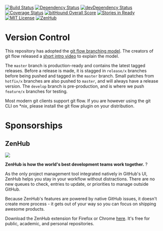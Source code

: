 [![Build Status](https://travis-ci.org/CodingInfinity/Benchmark-Web-Interface.svg?branch=develop)](https://travis-ci.org/CodingInfinity/Benchmark-Web-Interface)
[![Dependency Status](https://david-dm.org/CodingInfinity/Benchmark-Web-Interface.svg)](https://david-dm.org/CodingInfinity/Benchmark-Web-Interface)
[![devDependency Status](https://david-dm.org/CodingInfinity/Benchmark-Web-Interface/dev-status.svg)](https://david-dm.org/CodingInfinity/Benchmark-Web-Interface#info=devDependencies)
[![Coverage Status](https://coveralls.io/repos/github/CodingInfinity/Benchmark-Web-Interface/badge.svg?branch=develop)](https://coveralls.io/github/CodingInfinity/Benchmark-Web-Interface?branch=develop)
[![bitHound Overall Score](https://www.bithound.io/github/CodingInfinity/Benchmark-Web-Interface/badges/score.svg)](https://www.bithound.io/github/CodingInfinity/Benchmark-Web-Interface)
[![Stories in Ready](https://badge.waffle.io/CodingInfinity/Benchmark-Web-Interface.png?label=ready&title=Ready)](http://waffle.io/CodingInfinity/Benchmark-Web-Interface)
[![MIT License](https://img.shields.io/badge/license-MIT%20License-blue.svg)](https://github.com/CodingInfinity/Benchmark-Web-Interface/blob/develop/LICENSE)
[![ZenHub](https://raw.githubusercontent.com/ZenHubIO/support/master/zenhub-badge.png)](https://raw.githubusercontent.com/ZenHubIO/support/master/zenhub-badge.png)

# Version Control
This repository has adopted the [git flow branching model](http://nvie.com/posts/a-successful-git-branching-model/).
The creators of git flow released a [short intro video](http://vimeo.com/16018419) to explain the model.

The `master` branch is production-ready and contains the latest tagged releases.
Before a release is made, it is stagged in `release/x` branches before being pushed
and tagged in the `master` branch. Small patches from `hotfix/x` branches are also
pushed to `master`, and will always have a release version.
The `develop` branch is pre-production, and is where we push `feature/x` branches for testing.

Most modern git clients support git flow. If you are however using the git CLI
on *nix, please install the git flow plugin on your distribution.

# Sponsorships
## ZenHub 

<a href="https://zenhub.com"><img src="https://raw.githubusercontent.com/ZenHubIO/support/master/zenhub-badge.png"></a>

**ZenHub is how the world's best development teams work together.** ? 

As the only project management tool integrated natively in GitHub's UI, ZenHub helps you stay in your workflow without distractions. There are no new queues to check, entries to update, or priorities to manage outside GitHub. 

Because ZenHub's features are powered by native GitHub issues, it doesn't create more process - it gets out of your way so you can focus on shipping awesome products.

Download the ZenHub extension for Firefox or Chrome [here](http://www.zenhub.com). It's free for public, academic, and personal repositories. 
